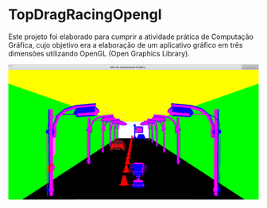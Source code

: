 # TopDragRacingOpengl
Este projeto foi elaborado para cumprir a atividade prática de Computação Gráfica, cujo objetivo era a elaboração de um aplicativo gráfico em três dimensões utilizando OpenGL (Open Graphics Library).

![alt tag](https://github.com/BCC-UTFPR/TopDragRacingOpengl/blob/master/exemploGame.png)
